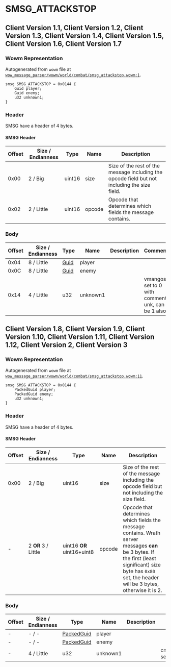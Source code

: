 # SMSG_ATTACKSTOP

## Client Version 1.1, Client Version 1.2, Client Version 1.3, Client Version 1.4, Client Version 1.5, Client Version 1.6, Client Version 1.7

### Wowm Representation

Autogenerated from `wowm` file at [`wow_message_parser/wowm/world/combat/smsg_attackstop.wowm:1`](https://github.com/gtker/wow_messages/tree/main/wow_message_parser/wowm/world/combat/smsg_attackstop.wowm#L1).
```rust,ignore
smsg SMSG_ATTACKSTOP = 0x0144 {
    Guid player;
    Guid enemy;
    u32 unknown1;
}
```
### Header

SMSG have a header of 4 bytes.

#### SMSG Header

| Offset | Size / Endianness | Type   | Name   | Description |
| ------ | ----------------- | ------ | ------ | ----------- |
| 0x00   | 2 / Big           | uint16 | size   | Size of the rest of the message including the opcode field but not including the size field.|
| 0x02   | 2 / Little        | uint16 | opcode | Opcode that determines which fields the message contains.|

### Body

| Offset | Size / Endianness | Type | Name | Description | Comment |
| ------ | ----------------- | ---- | ---- | ----------- | ------- |
| 0x04 | 8 / Little | [Guid](../types/packed-guid.md) | player |  |  |
| 0x0C | 8 / Little | [Guid](../types/packed-guid.md) | enemy |  |  |
| 0x14 | 4 / Little | u32 | unknown1 |  | vmangos: set to 0 with comment: unk, can be 1 also |

## Client Version 1.8, Client Version 1.9, Client Version 1.10, Client Version 1.11, Client Version 1.12, Client Version 2, Client Version 3

### Wowm Representation

Autogenerated from `wowm` file at [`wow_message_parser/wowm/world/combat/smsg_attackstop.wowm:11`](https://github.com/gtker/wow_messages/tree/main/wow_message_parser/wowm/world/combat/smsg_attackstop.wowm#L11).
```rust,ignore
smsg SMSG_ATTACKSTOP = 0x0144 {
    PackedGuid player;
    PackedGuid enemy;
    u32 unknown1;
}
```
### Header

SMSG have a header of 4 bytes.

#### SMSG Header

| Offset | Size / Endianness | Type   | Name   | Description |
| ------ | ----------------- | ------ | ------ | ----------- |
| 0x00   | 2 / Big           | uint16 | size   | Size of the rest of the message including the opcode field but not including the size field.|
| -      | 2 **OR** 3 / Little| uint16 **OR** uint16+uint8 | opcode | Opcode that determines which fields the message contains. Wrath server messages **can** be 3 bytes. If the first (least significant) size byte has `0x80` set, the header will be 3 bytes, otherwise it is 2. |

### Body

| Offset | Size / Endianness | Type | Name | Description | Comment |
| ------ | ----------------- | ---- | ---- | ----------- | ------- |
| - | - / - | [PackedGuid](../types/packed-guid.md) | player |  |  |
| - | - / - | [PackedGuid](../types/packed-guid.md) | enemy |  |  |
| - | 4 / Little | u32 | unknown1 |  | cmangos/vmangos/mangoszero/arcemu/azerothcore/mangostwo: set to 0 with comment: unk, can be 1 also |

